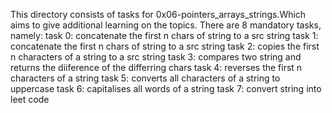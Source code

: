This directory consists of tasks for 0x06-pointers_arrays_strings.Which aims to give additional learning on the topics. There are 8 mandatory tasks, namely:
task 0: concatenate the first n chars of string to a src string
task 1: concatenate the first n chars of string to a src string
task 2: copies the first n characters of a string to a src string
task 3: compares two string and returns the diiference of the differring chars
task 4: reverses the first n characters of a string
task 5: converts all characters of a string to uppercase
task 6: capitalises all words of a string
task 7: convert string into leet code
